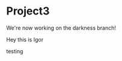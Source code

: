 # Project3
We're now working on the darkness branch!

Hey this is Igor


testing

<!-- 
createUser
setCreateUserFormHandler
updateUser
setUpdateUserFormHandler
logInUser
setLogInFormHandler
getAllUsers
renderUsers
updateUsersAndView
 -->
